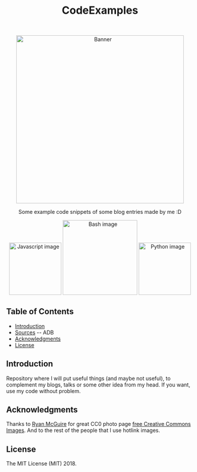 <h1 align="center"> CodeExamples </h1> <br>
<p align="center">
  <a href="https://github.com/NoRoboto/CodeExamples">
    <img alt="Banner" title="Bannercito" src="https://cdn.gratisography.com/photos/436H.jpg" width="450">
  </a>
</p>

<p align="center">
 Some example code snippets of some blog entries made by me :D
</p>

<p align="center">
<img alt="Javascript image" title="JS" src="https://upload.wikimedia.org/wikipedia/commons/thumb/9/99/Unofficial_JavaScript_logo_2.svg/240px-Unofficial_JavaScript_logo_2.svg.png" width="140">
<img alt="Bash image" title="bash" src="http://jon.dehdari.org/images/logos/bash.png" width="200">
<img alt="Python image" title="python" src="https://www.sololearn.com/Icons/Courses/1073.png" width="140">
</p>

## Table of Contents

- [Introduction](#introduction)
- [Sources]()
-- ADB
- [Acknowledgments](#acknowledgments)
- [License](#license)

## Introduction

Repository where I will put useful things (and maybe not useful), to complement my blogs, talks or some other idea from my head. If you want, use my code without problem.

## Acknowledgments

Thanks to [Ryan McGuire](https://www.jetbrains.com) for great CC0 photo page [free Creative Commons Images](https://gratisography.com/). And to the rest of the people that I use  hotlink images.

## License
The MIT License (MIT) 2018.

